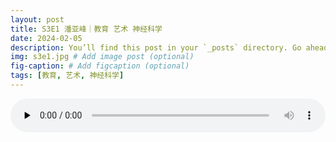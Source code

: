 ```yaml
---
layout: post
title: S3E1 潘亚峰｜教育 艺术 神经科学
date: 2024-02-05
description: You’ll find this post in your `_posts` directory. Go ahead and edit it and re-build the site to see your changes. # Add post description (optional)
img: s3e1.jpg # Add image post (optional)
fig-caption: # Add figcaption (optional)
tags: [教育, 艺术, 神经科学]
---
```

<audio controls preload="none" style="width: 100%">
    <source src="https://aod.cos.tx.xmcdn.com/storages/8a20-audiofreehighqps/99/BD/GKwRIMAKyL6cAPNnqwMU8qhX.m4a" type="audio/mp3" />
</audio>
